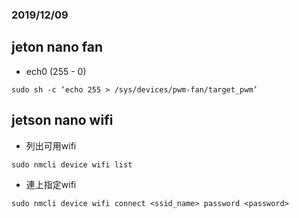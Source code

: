 ### 2019/12/09

## jeton nano fan
   * ech0 (255 - 0)
   ```
   sudo sh -c ‘echo 255 > /sys/devices/pwm-fan/target_pwm’
   ```
## jetson nano wifi
   * 列出可用wifi     
   ```
   sudo nmcli device wifi list
   ```
   * 連上指定wifi 
   ```
   sudo nmcli device wifi connect <ssid_name> password <password>
   ```
 
